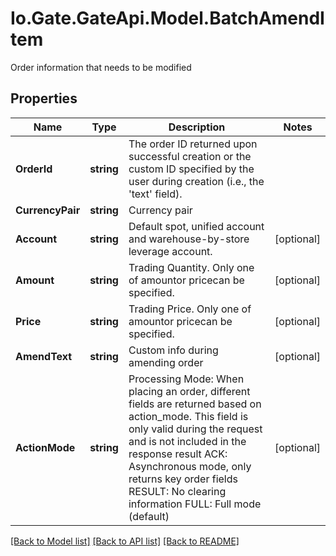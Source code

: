 
# Io.Gate.GateApi.Model.BatchAmendItem

Order information that needs to be modified

## Properties

Name | Type | Description | Notes
------------ | ------------- | ------------- | -------------
**OrderId** | **string** | The order ID returned upon successful creation or the custom ID specified by the user during creation (i.e., the &#39;text&#39; field). | 
**CurrencyPair** | **string** | Currency pair | 
**Account** | **string** | Default spot, unified account and warehouse-by-store leverage account. | [optional] 
**Amount** | **string** | Trading Quantity. Only one of amountor pricecan be specified. | [optional] 
**Price** | **string** | Trading Price. Only one of amountor pricecan be specified. | [optional] 
**AmendText** | **string** | Custom info during amending order | [optional] 
**ActionMode** | **string** | Processing Mode: When placing an order, different fields are returned based on action_mode. This field is only valid during the request and is not included in the response result ACK: Asynchronous mode, only returns key order fields RESULT: No clearing information FULL: Full mode (default) | [optional] 

[[Back to Model list]](../README.md#documentation-for-models)
[[Back to API list]](../README.md#documentation-for-api-endpoints)
[[Back to README]](../README.md)

